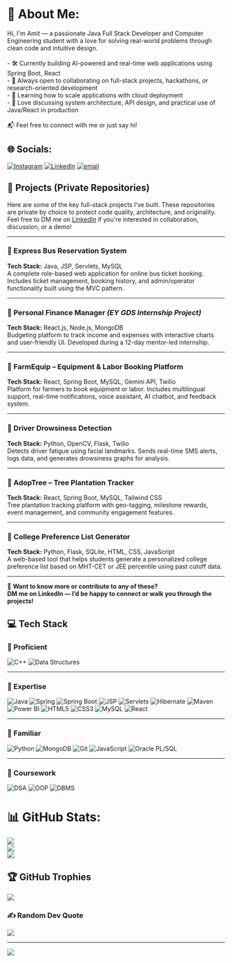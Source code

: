 # 💫 About Me:
Hi, I'm Amit — a passionate Java Full Stack Developer and Computer Engineering student with a love for solving real-world problems through clean code and intuitive design.<br><br>- 🛠️ Currently building AI-powered and real-time web applications using Spring Boot, React<br>- 🚀 Always open to collaborating on full-stack projects, hackathons, or research-oriented development<br>- 🧠 Learning how to scale applications with cloud deployment<br>- 💬 Love discussing system architecture, API design, and practical use of Java/React in production<br><br>📬 Feel free to connect with me or just say hi!


## 🌐 Socials:
[![Instagram](https://img.shields.io/badge/Instagram-%23E4405F.svg?logo=Instagram&logoColor=white)](https://instagram.com/amit__mandlik) [![LinkedIn](https://img.shields.io/badge/LinkedIn-%230077B5.svg?logo=linkedin&logoColor=white)](https://linkedin.com/in/www.linkedin.com/in/amit-mandlik-630544207/) [![email](https://img.shields.io/badge/Email-D14836?logo=gmail&logoColor=white)](mailto:amitmandlik111@gmail.com) 

## 🚀 Projects (Private Repositories)

Here are some of the key full-stack projects I’ve built. These repositories are private by choice to protect code quality, architecture, and originality. Feel free to DM me on [LinkedIn](https://www.linkedin.com/in/amit-mandlik-630544207/) if you're interested in collaboration, discussion, or a demo!

---

### 🔐 Express Bus Reservation System  
**Tech Stack:** Java, JSP, Servlets, MySQL  
A complete role-based web application for online bus ticket booking. Includes ticket management, booking history, and admin/operator functionality built using the MVC pattern.

---

### 🔐 Personal Finance Manager *(EY GDS Internship Project)*  
**Tech Stack:** React.js, Node.js, MongoDB  
Budgeting platform to track income and expenses with interactive charts and user-friendly UI. Developed during a 12-day mentor-led internship.

---

### 🔐 FarmEquip – Equipment & Labor Booking Platform  
**Tech Stack:** React, Spring Boot, MySQL, Gemini API, Twilio  
Platform for farmers to book equipment or labor. Includes multilingual support, real-time notifications, voice assistant, AI chatbot, and feedback system.

---

### 🔐 Driver Drowsiness Detection  
**Tech Stack:** Python, OpenCV, Flask, Twilio  
Detects driver fatigue using facial landmarks. Sends real-time SMS alerts, logs data, and generates drowsiness graphs for analysis.

---

### 🔐 AdopTree – Tree Plantation Tracker  
**Tech Stack:** React, Spring Boot, MySQL, Tailwind CSS  
Tree plantation tracking platform with geo-tagging, milestone rewards, event management, and community engagement features.

---

### 🔐 College Preference List Generator  
**Tech Stack:** Python, Flask, SQLite, HTML, CSS, JavaScript  
A web-based tool that helps students generate a personalized college preference list based on MHT-CET or JEE percentile using past cutoff data.

---

💬 **Want to know more or contribute to any of these?**  
**DM me on LinkedIn — I’d be happy to connect or walk you through the projects!**

## 💻 Tech Stack

### 🚀 Proficient
![C++](https://img.shields.io/badge/c++-%2300599C.svg?style=for-the-badge&logo=c%2B%2B&logoColor=white) 
![Data Structures](https://img.shields.io/badge/Data%20Structures-%23007ACC.svg?style=for-the-badge)

---

### 💼 Expertise
![Java](https://img.shields.io/badge/Java-%23ED8B00.svg?style=for-the-badge&logo=openjdk&logoColor=white)
![Spring](https://img.shields.io/badge/Spring-%236DB33F.svg?style=for-the-badge&logo=spring&logoColor=white)
![Spring Boot](https://img.shields.io/badge/Spring%20Boot-%236DB33F.svg?style=for-the-badge&logo=springboot&logoColor=white)
![JSP](https://img.shields.io/badge/JSP-blue.svg?style=for-the-badge)
![Servlets](https://img.shields.io/badge/Servlets-blueviolet.svg?style=for-the-badge)
![Hibernate](https://img.shields.io/badge/Hibernate-59666C?style=for-the-badge&logo=Hibernate&logoColor=white)
![Maven](https://img.shields.io/badge/Maven-C71A36?style=for-the-badge&logo=Apache%20Maven&logoColor=white)
![Power BI](https://img.shields.io/badge/Power%20BI-F2C811?style=for-the-badge&logo=powerbi&logoColor=black)
![HTML5](https://img.shields.io/badge/HTML5-%23E34F26.svg?style=for-the-badge&logo=html5&logoColor=white)
![CSS3](https://img.shields.io/badge/CSS3-%231572B6.svg?style=for-the-badge&logo=css3&logoColor=white)
![MySQL](https://img.shields.io/badge/MySQL-4479A1.svg?style=for-the-badge&logo=mysql&logoColor=white)
![React](https://img.shields.io/badge/React-%2320232a.svg?style=for-the-badge&logo=react&logoColor=%2361DAFB)

---

### 🧠 Familiar
![Python](https://img.shields.io/badge/Python-%233776AB.svg?style=for-the-badge&logo=python&logoColor=white)
![MongoDB](https://img.shields.io/badge/MongoDB-%2347A248.svg?style=for-the-badge&logo=mongodb&logoColor=white)
![Git](https://img.shields.io/badge/Git-%23F05033.svg?style=for-the-badge&logo=git&logoColor=white)
![JavaScript](https://img.shields.io/badge/JavaScript-%23323330.svg?style=for-the-badge&logo=javascript&logoColor=%23F7DF1E)
![Oracle PL/SQL](https://img.shields.io/badge/Oracle%20PL%2FSQL-F80000.svg?style=for-the-badge&logo=oracle&logoColor=white)

---

### 📘 Coursework
![DSA](https://img.shields.io/badge/Data%20Structures%20%26%20Algorithms-%23007ACC.svg?style=for-the-badge)
![OOP](https://img.shields.io/badge/OOP-%23FF6F00.svg?style=for-the-badge)
![DBMS](https://img.shields.io/badge/DBMS-%23006F94.svg?style=for-the-badge)

# 📊 GitHub Stats:
![](https://github-readme-stats.vercel.app/api?username=Amitmandlik16&theme=dark&hide_border=false&include_all_commits=false&count_private=false)<br/>
![](https://nirzak-streak-stats.vercel.app/?user=Amitmandlik16&theme=dark&hide_border=false)<br/>
![](https://github-readme-stats.vercel.app/api/top-langs/?username=Amitmandlik16&theme=dark&hide_border=false&include_all_commits=false&count_private=false&layout=compact)

## 🏆 GitHub Trophies
![](https://github-profile-trophy.vercel.app/?username=Amitmandlik16&theme=radical&no-frame=false&no-bg=true&margin-w=4)

### ✍️ Random Dev Quote
![](https://quotes-github-readme.vercel.app/api?type=horizontal&theme=radical)

---
[![](https://visitcount.itsvg.in/api?id=Amitmandlik16&icon=0&color=0)](https://visitcount.itsvg.in)

<!-- Proudly created with GPRM ( https://gprm.itsvg.in ) -->
